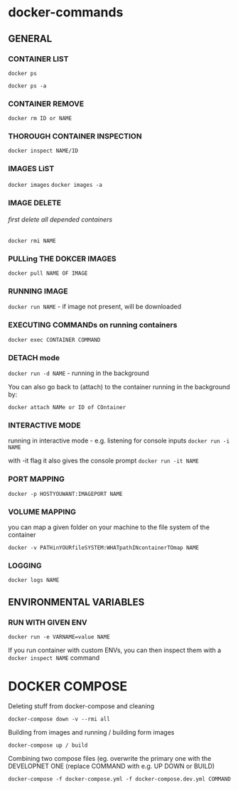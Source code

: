 # docker-commands
## GENERAL

### CONTAINER LIST

```docker ps```

```docker ps -a```

### CONTAINER REMOVE

```docker rm ID or NAME```

### THOROUGH CONTAINER INSPECTION

```
docker inspect NAME/ID
```

### IMAGES LiST

```docker images```
```docker images -a```

### IMAGE DELETE
###### first delete all depended containers

```docker rmi NAME```

### PULLing THE DOKCER IMAGES

```docker pull NAME OF IMAGE```

### RUNNING IMAGE

```docker run NAME``` - if image not present, will be downloaded

### EXECUTING COMMANDs on running containers

```docker exec CONTAINER COMMAND```

### DETACH mode

```docker run -d NAME``` - running in the background

You can also go back to (attach) to the container running in the background by:

```docker attach NAMe or ID of COntainer```

### INTERACTIVE MODE

running in interactive mode - e.g. listening for console inputs
```docker run -i NAME```

with -it flag it also gives the console prompt
```docker run -it NAME```

### PORT MAPPING

```docker -p HOSTYOUWANT:IMAGEPORT NAME```

### VOLUME MAPPING
you can map a given folder on your machine to the file system of the container

```
docker -v PATHinYOURfileSYSTEM:WHATpathINcontainerTOmap NAME
```

### LOGGING

```
docker logs NAME
```

## ENVIRONMENTAL VARIABLES

### RUN WITH GIVEN ENV

```
docker run -e VARNAME=value NAME
```

If you run container with custom ENVs, you can then inspect them with a `docker inspect NAME` command

# DOCKER COMPOSE

Deleting stuff from docker-compose and cleaning
```
docker-compose down -v --rmi all
```

Building from images and running / building form images
```
docker-compose up / build
```

Combining two compose files (eg. overwrite the primary one with the DEVELOPNET ONE
(replace COMMAND with e.g. UP DOWN or BUILD)
```
docker-compose -f docker-compose.yml -f docker-compose.dev.yml COMMAND
```

